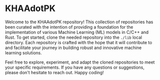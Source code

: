 # KHAAdotPK

Welcome to the KHAAdotPK repository! This collection of repositories has been curated with the intention of providing a foundation for the implementation of various Machine Learning (ML) models in C/C++ and Rust. To get started, clone the needed repository into the `./lib` local directory. Each repository is crafted with the hope that it will contribute to and facilitate your journey in building robust and innovative machine learning solutions.

Feel free to explore, experiment, and adapt the cloned repositories to meet your specific requirements. If you have any questions or suggestions, please don't hesitate to reach out. Happy coding!

<!--
- 👋 Hi, I’m @KHAAdotPK
- 👀 I’m interested in ...
- 🌱 I’m currently learning ...
- 💞️ I’m looking to collaborate on ...
- 📫 How to reach me ...
--?

<!---
KHAAdotPK/KHAAdotPK is a ✨ special ✨ repository because its `README.md` (this file) appears on your GitHub profile.
You can click the Preview link to take a look at your changes.
--->
